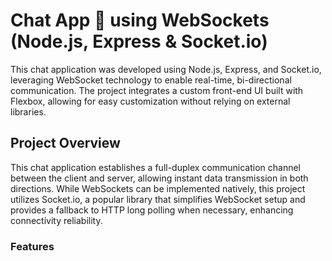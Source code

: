 # Chat App 💬 using WebSockets (Node.js, Express & Socket.io)

This chat application was developed using Node.js, Express, and Socket.io, leveraging WebSocket technology to enable real-time, bi-directional communication. The project integrates a custom front-end UI built with Flexbox, allowing for easy customization without relying on external libraries.

## Project Overview

This chat application establishes a full-duplex communication channel between the client and server, allowing instant data transmission in both directions. While WebSockets can be implemented natively, this project utilizes Socket.io, a popular library that simplifies WebSocket setup and provides a fallback to HTTP long polling when necessary, enhancing connectivity reliability.

### Features
